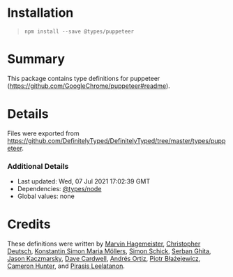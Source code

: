 # Installation
> `npm install --save @types/puppeteer`

# Summary
This package contains type definitions for puppeteer (https://github.com/GoogleChrome/puppeteer#readme).

# Details
Files were exported from https://github.com/DefinitelyTyped/DefinitelyTyped/tree/master/types/puppeteer.

### Additional Details
 * Last updated: Wed, 07 Jul 2021 17:02:39 GMT
 * Dependencies: [@types/node](https://npmjs.com/package/@types/node)
 * Global values: none

# Credits
These definitions were written by [Marvin Hagemeister](https://github.com/marvinhagemeister), [Christopher Deutsch](https://github.com/cdeutsch), [Konstantin Simon Maria Möllers](https://github.com/ksm2), [Simon Schick](https://github.com/SimonSchick), [Serban Ghita](https://github.com/SerbanGhita), [Jason Kaczmarsky](https://github.com/JasonKaz), [Dave Cardwell](https://github.com/davecardwell), [Andrés Ortiz](https://github.com/angrykoala), [Piotr Błażejewicz](https://github.com/peterblazejewicz), [Cameron Hunter](https://github.com/cameronhunter), and [Pirasis Leelatanon](https://github.com/1pete).
